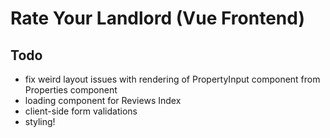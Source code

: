 # Rate Your Landlord (Vue Frontend)

## Todo

- fix weird layout issues with rendering of PropertyInput component from Properties component
- loading component for Reviews Index
- client-side form validations
- styling!
